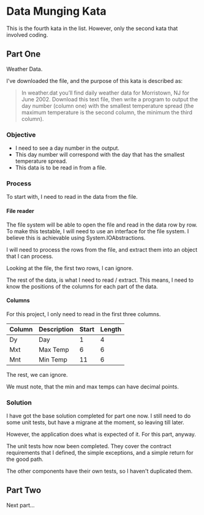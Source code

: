 # Data Munging Kata

This is the fourth kata in the list.  However, only the second kata that involved coding.

## Part One

Weather Data.

I've downloaded the file, and the purpose of this kata is described as:

> In weather.dat you’ll find daily weather data for Morristown, NJ for June 2002. Download this text file, then write a program to output the day number (column one) with the smallest temperature spread (the maximum temperature is the second column, the minimum the third column).

### Objective

* I need to see a day number in the output.
* This day number will correspond with the day that has the smallest temperature spread.
* This data is to be read in from a file.

### Process

To start with, I need to read in the data from the file.

#### File reader

The file system will be able to open the file and read in the data row by row.  To make this testable, I will need to use an interface for the file system.  I believe this is achievable using System.IOAbstractions.

I will need to process the rows from the file, and extract them into an object that I can process.

Looking at the file, the first two rows, I can ignore.

The rest of the data, is what I need to read / extract.  This means, I need to know the positions of the columns for each part of the data.

#### Columns

For this project, I only need to read in the first three columns.

| Column | Description |Start | Length |
|--------|-------------|------|--------|
| Dy     | Day         | 1    | 4      |
| Mxt    | Max Temp    | 6    | 6      |
| Mnt    | Min Temp    | 11   | 6      |

The rest, we can ignore.

We must note, that the min and max temps can have decimal points.

### Solution

I have got the base solution completed for part one now.  I still need to do some unit tests, but have a migrane at the moment, so leaving till later.

However, the application does what is expected of it.  For this part, anyway.

The unit tests how now been completed.  They cover the contract requirements that I defined, the simple exceptions, and a simple return for the good path.

The other components have their own tests, so I haven't duplicated them.

## Part Two

Next part...
